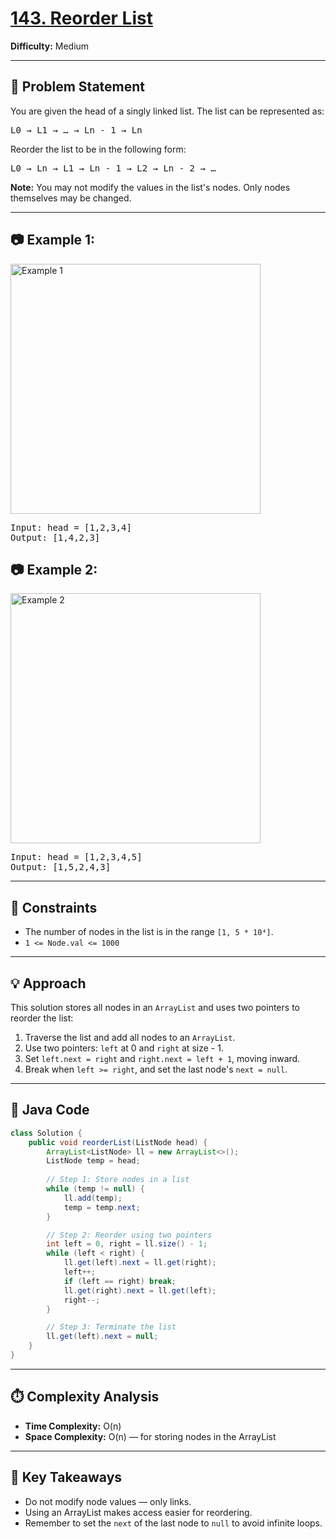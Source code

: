 <h1><a href="https://leetcode.com/problems/reorder-list/" target="_blank">143. Reorder List</a></h1>

<p><strong>Difficulty:</strong> Medium</p>

<hr>

<h2>🧩 Problem Statement</h2>
<p>You are given the head of a singly linked list. The list can be represented as:</p>
<pre>L0 → L1 → … → Ln - 1 → Ln</pre>
<p>Reorder the list to be in the following form:</p>
<pre>L0 → Ln → L1 → Ln - 1 → L2 → Ln - 2 → …</pre>
<p><strong>Note:</strong> You may not modify the values in the list's nodes. Only nodes themselves may be changed.</p>

<hr>

<h2>📷 Example 1:</h2>
<img src="https://assets.leetcode.com/uploads/2021/03/04/reorder1linked-list.jpg" alt="Example 1" width="400">

<pre>
Input: head = [1,2,3,4]
Output: [1,4,2,3]
</pre>

<h2>📷 Example 2:</h2>
<img src="https://assets.leetcode.com/uploads/2021/03/09/reorder2-linked-list.jpg" alt="Example 2" width="400">

<pre>
Input: head = [1,2,3,4,5]
Output: [1,5,2,4,3]
</pre>

<hr>

<h2>📌 Constraints</h2>
<ul>
  <li>The number of nodes in the list is in the range <code>[1, 5 * 10⁴]</code>.</li>
  <li><code>1 <= Node.val <= 1000</code></li>
</ul>

<hr>

<h2>💡 Approach</h2>
<p>This solution stores all nodes in an <code>ArrayList</code> and uses two pointers to reorder the list:</p>
<ol>
  <li>Traverse the list and add all nodes to an <code>ArrayList</code>.</li>
  <li>Use two pointers: <code>left</code> at 0 and <code>right</code> at size - 1.</li>
  <li>Set <code>left.next = right</code> and <code>right.next = left + 1</code>, moving inward.</li>
  <li>Break when <code>left >= right</code>, and set the last node's <code>next = null</code>.</li>
</ol>

<hr>

<h2>🧾 Java Code</h2>

```java
class Solution {
    public void reorderList(ListNode head) {
        ArrayList<ListNode> ll = new ArrayList<>();
        ListNode temp = head;
        
        // Step 1: Store nodes in a list
        while (temp != null) {
            ll.add(temp);
            temp = temp.next;
        }

        // Step 2: Reorder using two pointers
        int left = 0, right = ll.size() - 1;
        while (left < right) {
            ll.get(left).next = ll.get(right);
            left++;
            if (left == right) break;
            ll.get(right).next = ll.get(left);
            right--;
        }

        // Step 3: Terminate the list
        ll.get(left).next = null;
    }
}
```

<hr>

<h2>⏱️ Complexity Analysis</h2>
<ul>
  <li><strong>Time Complexity:</strong> O(n)</li>
  <li><strong>Space Complexity:</strong> O(n) — for storing nodes in the ArrayList</li>
</ul>

<hr>

<h2>🧠 Key Takeaways</h2>
<ul>
  <li>Do not modify node values — only links.</li>
  <li>Using an ArrayList makes access easier for reordering.</li>
  <li>Remember to set the <code>next</code> of the last node to <code>null</code> to avoid infinite loops.</li>
</ul>

</body>
</html>
